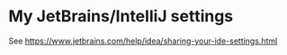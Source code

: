 # My JetBrains/IntelliJ settings

See https://www.jetbrains.com/help/idea/sharing-your-ide-settings.html
